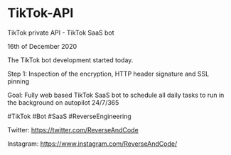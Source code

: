 # TikTok-API
TikTok private API - TikTok SaaS bot


16th of December 2020

The TikTok bot development started today.

Step 1: Inspection of the encryption, HTTP header signature and SSL pinning

Goal: Fully web based TikTok SaaS bot to schedule all daily tasks to run in the background on autopilot 24/7/365



#TikTok #Bot #SaaS #ReverseEngineering



Twitter: https://twitter.com/ReverseAndCode

Instagram: https://www.instagram.com/ReverseAndCode/
